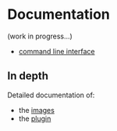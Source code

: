 # Documentation

(work in progress...)

- [command line interface](cli.md)

## In depth

Detailed documentation of:

- the [images](images/index.md)
- the [plugin](plugin/index.md)
